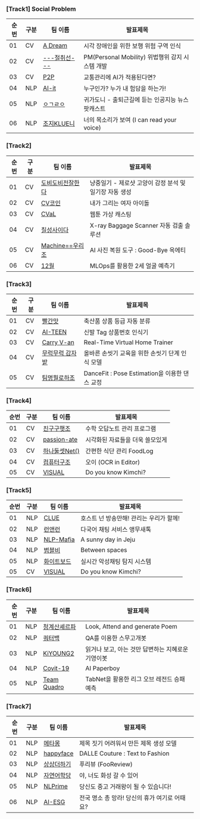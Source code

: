 

### [Track1] Social Problem

순번|구분|팀 이름| 발표제목
----|----|----|----
01|CV|[A Dream](https://boostcamp.connect.or.kr/)|시각 장애인을 위한 보행 위험 구역 인식
02|CV|[---절취선---]()|PM(Personal Mobility) 위법행위 감지 시스템 개발
03|CV|[P2P]()|교통관리에 AI가 적용된다면?
04|NLP|[AI-it]()|누구인가? 누가 내 험담을 하는가!
05|NLP|[ㅇㄱㄹㅇ]()|귀가도니 - 출퇴근길에 듣는 인공지능 뉴스 팟캐스트
06|NLP|[조지KLUE니]()|너의 목소리가 보여 (I can read your voice)


### [Track2]

순번|구분|팀 이름| 발표제목
----|----|----|----
01|CV|[도비도비전잘한다](https://boostcamp.connect.or.kr/)|냥중일기 - 제로샷 고양이 감정 분석 및 일기장 자동 생성
02|CV|[CV코인]()|내가 그리는 여자 아이돌 
03|CV|[CVaL]()|웹툰 가상 캐스팅
04|CV|[칠성사이다]()|X-ray Baggage Scanner 자동 검출 솔루션
05|CV|[Machine==우리조]()|AI 사진 복원 도구 : Good-Bye 옥에티
06|CV|[12월]()|MLOps를 활용한 2세 얼굴 예측기

### [Track3]

순번|구분|팀 이름| 발표제목
----|----|----|----
01|CV|[빨간맛](https://boostcamp.connect.or.kr/)|축산품 상품 등급 자동 분류
02|CV|[AI-TEEN]()|신발 Tag 상품번호 인식기
03|CV|[Carry V-an]()|Real-Time Virtual Home Trainer
04|CV|[무럭무럭 감자밭]()|올바른 손씻기 교육을 위한 손씻기 단계 인식 모델
05|CV|[팀명뭘로하조]()|DanceFit : Pose Estimation을 이용한 댄스 교정

### [Track4]

순번|구분|팀 이름| 발표제목
----|----|----|----
01|CV|[친구구햇조](https://boostcamp.connect.or.kr/)|수학 오답노트 관리 프로그램
02|CV|[passion-ate ]()|시각화된 자료들을 더욱 쓸모있게
03|CV|[하나둘셋Net()]()|간편한 식단 관리 FoodLog
04|CV|[컴퓨터구조]()|오이 (OCR in Editor)
05|CV|[VISUAL]()|Do you know Kimchi?

### [Track5]

순번|구분|팀 이름| 발표제목
----|----|----|----
01|NLP|[CLUE](https://boostcamp.connect.or.kr/)|호스트 넌 방송만해! 관리는 우리가 할께!
02|NLP|[런앤런]()|다국어 채팅 서비스 앵무새톡
03|NLP|[NLP-Mafia]()|A sunny day in Jeju
04|NLP|[범블비]()|Between spaces
05|NLP|[화이트보드]()|실시간 악성채팅 탐지 시스템
05|CV|[VISUAL]()|Do you know Kimchi?

### [Track6]

순번|구분|팀 이름| 발표제목
----|----|----|----
01|NLP|[청계산셰르파](https://boostcamp.connect.or.kr/)|Look, Attend and generate Poem
02|NLP|[쿼터백]()|QA를 이용한 스무고개봇
03|NLP|[KiYOUNG2]()|읽거나 보고, 아는 것만 답변하는 지혜로운 기영이봇
04|NLP|[Covit-19]()|AI Paperboy
05|NLP|[Team Quadro]()|TabNet을 활용한 리그 오브 레전드 승패 예측

### [Track7]

순번|구분|팀 이름| 발표제목
----|----|----|----
01|NLP|[메타몽](https://boostcamp.connect.or.kr/)|제목 짓기 어려워서 만든 제목 생성 모델
02|NLP|[happyface]()|DALLE Couture : Text to Fashion
03|NLP|[상상더하기]()|푸리뷰 (FooReview)
04|NLP|[자연어학당]()|야, 너도 화성 갈 수 있어
05|NLP|[NLPrime]()|당신도 중고 거래왕이 될 수 있습니다!
06|NLP|[AI-ESG]()|전국 명소 총 망라! 당신의 휴가 여기로 어때요?
